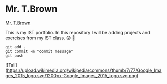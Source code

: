 # Mr. T.Brown
[Mr. T.Brown](https://github.com/Bosstown5555/ist-portfolio-Tali.git)

This is my IST portfolio. In this repository I will be adding projects and exercises from my IST class. :rage: :grimacing:
```
git add .
git commit -m "commit message"
git push
```

![Tali] (https://upload.wikimedia.org/wikipedia/commons/thumb/7/77/Google_Images_2015_logo.svg/1200px-Google_Images_2015_logo.svg.png)
```
